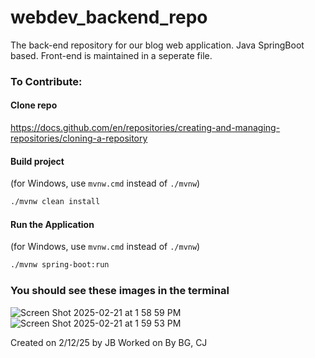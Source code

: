 # webdev_backend_repo
The back-end repository for our blog web application. Java SpringBoot based.
Front-end is maintained in a seperate file.

### To Contribute:

#### Clone repo
https://docs.github.com/en/repositories/creating-and-managing-repositories/cloning-a-repository

#### Build project
(for Windows, use `mvnw.cmd` instead of `./mvnw`)
```bash
./mvnw clean install
```
#### Run the Application
(for Windows, use `mvnw.cmd` instead of `./mvnw`)
```bash
./mvnw spring-boot:run
```
### You should see these images in the terminal 
![Screen Shot 2025-02-21 at 1 58 59 PM](https://github.com/user-attachments/assets/16ca7b06-6a6f-4a2c-801e-658ce6fd9f97)
![Screen Shot 2025-02-21 at 1 59 53 PM](https://github.com/user-attachments/assets/89169084-40e3-4dd0-9869-b4f519f9b0f5)

Created on 2/12/25 by JB
Worked on By BG, CJ
